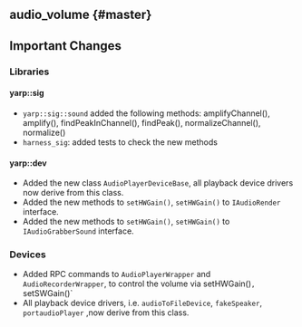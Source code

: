 audio_volume {#master}
-------------------------

## Important Changes

### Libraries

#### yarp::sig
* `yarp::sig::sound` added the following methods:  amplifyChannel(), amplify(), findPeakInChannel(), findPeak(), normalizeChannel(), normalize() 
* `harness_sig`: added tests to check the new methods

#### yarp::dev
* Added the new class `AudioPlayerDeviceBase`, all playback device drivers now derive from this class.
* Added the new methods to `setHWGain()`, `setHWGain()` to `IAudioRender` interface.
* Added the new methods to `setHWGain()`, `setHWGain()` to `IAudioGrabberSound` interface.

### Devices
* Added RPC commands to `AudioPlayerWrapper` and `AudioRecorderWrapper`, to control the volume via setHWGain()`, `setSWGain()`
* All playback device drivers, i.e. `audioToFileDevice`, `fakeSpeaker`, `portaudioPlayer` ,now derive from this class.
